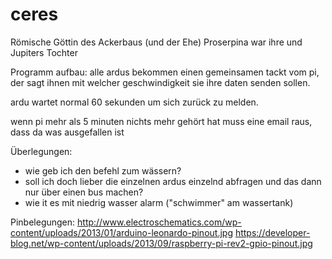 # ceres

Römische Göttin des Ackerbaus (und der Ehe)
Proserpina war ihre und Jupiters Tochter

Programm aufbau:
alle ardus bekommen einen gemeinsamen tackt vom pi, der sagt ihnen mit welcher geschwindigkeit sie ihre daten senden sollen.

ardu wartet normal 60 sekunden um sich zurück zu melden.

wenn pi mehr als 5 minuten nichts mehr gehört hat muss eine email raus, dass da was ausgefallen ist


Überlegungen:
- wie geb ich den befehl zum wässern?
- soll ich doch lieber die einzelnen ardus einzelnd abfragen und das dann nur über einen bus machen?
- wie it es mit niedrig wasser alarm ("schwimmer" am wassertank)

Pinbelegungen:
http://www.electroschematics.com/wp-content/uploads/2013/01/arduino-leonardo-pinout.jpg
https://developer-blog.net/wp-content/uploads/2013/09/raspberry-pi-rev2-gpio-pinout.jpg